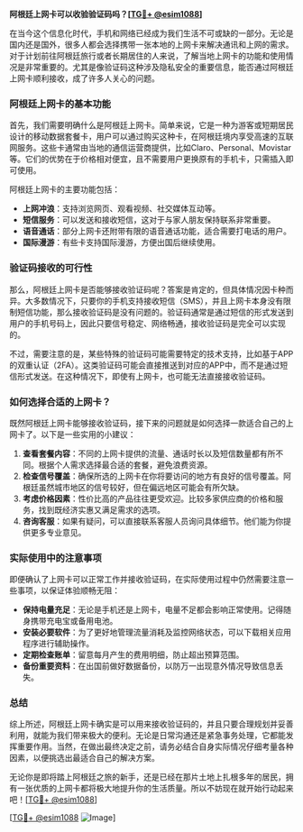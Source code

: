 **阿根廷上网卡可以收验验证码吗？[[TG💪+ @esim1088](https://t.me/s/esim1088)]**

在当今这个信息化时代，手机和网络已经成为我们生活不可或缺的一部分。无论是国内还是国外，很多人都会选择携带一张本地的上网卡来解决通讯和上网的需求。对于计划前往阿根廷旅行或者长期居住的人来说，了解当地上网卡的功能和使用情况是非常重要的。尤其是像验证码这种涉及隐私安全的重要信息，能否通过阿根廷上网卡顺利接收，成了许多人关心的问题。

### 阿根廷上网卡的基本功能

首先，我们需要明确什么是阿根廷上网卡。简单来说，它是一种为游客或短期居民设计的移动数据套餐卡，用户可以通过购买这种卡，在阿根廷境内享受高速的互联网服务。这些卡通常由当地的通信运营商提供，比如Claro、Personal、Movistar等。它们的优势在于价格相对便宜，且不需要用户更换原有的手机卡，只需插入即可使用。

阿根廷上网卡的主要功能包括：

- **上网冲浪**：支持浏览网页、观看视频、社交媒体互动等。
- **短信服务**：可以发送和接收短信，这对于与家人朋友保持联系非常重要。
- **语音通话**：部分上网卡还附带有限的语音通话功能，适合需要打电话的用户。
- **国际漫游**：有些卡支持国际漫游，方便出国后继续使用。

### 验证码接收的可行性

那么，阿根廷上网卡是否能够接收验证码呢？答案是肯定的，但具体情况因卡种而异。大多数情况下，只要你的手机支持接收短信（SMS），并且上网卡本身没有限制短信功能，那么接收验证码是没有问题的。验证码通常是通过短信的形式发送到用户的手机号码上，因此只要信号稳定、网络畅通，接收验证码是完全可以实现的。

不过，需要注意的是，某些特殊的验证码可能需要特定的技术支持，比如基于APP的双重认证（2FA）。这类验证码可能会直接推送到对应的APP中，而不是通过短信形式发送。在这种情况下，即使有上网卡，也可能无法直接接收验证码。

### 如何选择合适的上网卡？

既然阿根廷上网卡能够接收验证码，接下来的问题就是如何选择一款适合自己的上网卡了。以下是一些实用的小建议：

1. **查看套餐内容**：不同的上网卡提供的流量、通话时长以及短信数量都有所不同。根据个人需求选择最合适的套餐，避免浪费资源。
2. **检查信号覆盖**：确保所选的上网卡在你将要访问的地方有良好的信号覆盖。阿根廷虽然城市地区的信号较好，但在偏远地区可能会有所欠缺。
3. **考虑价格因素**：性价比高的产品往往更受欢迎。比较多家供应商的价格和服务，找到既经济实惠又满足需求的选项。
4. **咨询客服**：如果有疑问，可以直接联系客服人员询问具体细节。他们能为你提供更多专业意见。

### 实际使用中的注意事项

即便确认了上网卡可以正常工作并接收验证码，在实际使用过程中仍然需要注意一些事项，以保证体验顺畅无阻：

- **保持电量充足**：无论是手机还是上网卡，电量不足都会影响正常使用。记得随身携带充电宝或备用电池。
- **安装必要软件**：为了更好地管理流量消耗及监控网络状态，可以下载相关应用程序进行辅助操作。
- **定期检查账单**：留意每月产生的费用明细，防止超出预算范围。
- **备份重要资料**：在出国前做好数据备份，以防万一出现意外情况导致信息丢失。

### 总结

综上所述，阿根廷上网卡确实是可以用来接收验证码的，并且只要合理规划并妥善利用，就能为我们带来极大的便利。无论是日常沟通还是紧急事务处理，它都能发挥重要作用。当然，在做出最终决定之前，请务必结合自身实际情况仔细考量各种因素，以便挑选出最适合自己的解决方案。

无论你是即将踏上阿根廷之旅的新手，还是已经在那片土地上扎根多年的居民，拥有一张优质的上网卡都将极大地提升你的生活质量。所以不妨现在就开始行动起来吧！[[TG💪+ @esim1088](https://t.me/s/esim1088)]

[[TG💪+ @esim1088](https://t.me/s/esim1088) ![Image](https://i.postimg.cc/4NQfJmqS/Snipaste-2025-05-13-00-14-12.png)]